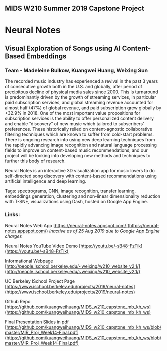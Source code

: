 ## MIDS W210 Summer 2019 Capstone Project# Neural Notes## Visual Exploration of Songs using AI Content-Based Embeddings### Team - Madeleine Bulkow, Kuangwei Huang, Weixing SunThe recorded music industry has experienced a revival in the past 3 years of consecutive growth both in the U.S. and globally, after period of precipitous decline of physical media sales since 2000.  This is turnaround is predominantly driven by the growth of streaming services, in particular paid subscription services, and global streaming revenue accounted for almost half (47%) of global revenue, and paid subscription grew globally by +32.9% in 2018. One of the most important value propositions for subscription services is the ability to offer personalized content delivery and enable “discovery” of new music which tailored to subscribers’ preferences. These historically relied on content-agnostic collaborative filtering techniques which are known to suffer from cold-start problems. There is ongoing research into using new deep learning techniques from the rapidly advancing image recognition and natural language processing fields to improve on content-based music recommendations, and our project will be looking into developing new methods and techniques to further this body of research.Neural Notes is an interactive 3D visualization app for music lovers to do self-directed song discovery with content-based recommendations using artificial intelligence and deep learning.Tags: spectrograms, CNN, image recognition, transfer learning, embeddings generation, clustering and non-linear dimensionality reduction with T-SNE, visualizations using Dash, hosted on Google App Engine.### Links:Neural Notes Web App[https://neural-notes.appspot.com/](https://neural-notes.appspot.com/) *Inactive as of 25 Aug 2019 due to Google App Engine charges*Neural Notes YouTube Video Demo[https://youtu.be/-sB48-FzTik](https://youtu.be/-sB48-FzTik)Informational Webpage[http://people.ischool.berkeley.edu/~weixing/w210_website_v2.1/](http://people.ischool.berkeley.edu/~weixing/w210_website_v2.1/)UC Berkeley ISchool Project Page[https://www.ischool.berkeley.edu/projects/2019/neural-notes](https://www.ischool.berkeley.edu/projects/2019/neural-notes)Github Repo[https://github.com/kuangweihuang/MIDS_w210_capstone_mb_kh_ws](https://github.com/kuangweihuang/MIDS_w210_capstone_mb_kh_ws) Final Presentation Slides in pdf[https://github.com/kuangweihuang/MIDS_w210_capstone_mb_kh_ws/blob/master/MIR_Proj_Week14-Final.pdf](https://github.com/kuangweihuang/MIDS_w210_capstone_mb_kh_ws/blob/master/MIR_Proj_Week14-Final.pdf)